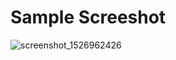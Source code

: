 # Sample Screeshot

![screenshot_1526962426](https://user-images.githubusercontent.com/30308568/40341947-91cd7fd4-5da5-11e8-9650-eff2999c093c.png)
